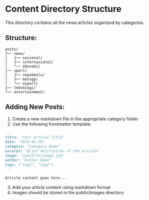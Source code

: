 # Content Directory Structure

This directory contains all the news articles organized by categories.

## Structure:

```
posts/
├── news/
│   ├── nasional/
│   ├── internasional/
│   └── ekonomi/
├── sport/
│   ├── sepakbola/
│   ├── motogp/
│   └── esport/
├── teknologi/
└── entertainment/
```

## Adding New Posts:

1. Create a new markdown file in the appropriate category folder
2. Use the following frontmatter template:

```markdown
---
title: "Your Article Title"
date: "2024-02-20"
category: "Category Name"
excerpt: "Brief description of the article"
image: "/path/to/image.jpg"
author: "Author Name"
tags: ["tag1", "tag2"]
---

Article content goes here...
```

3. Add your article content using markdown format
4. Images should be stored in the public/images directory